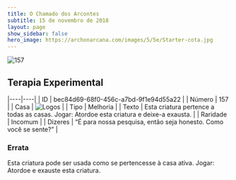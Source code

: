 ```yaml
---
title: O Chamado dos Arcontes
subtitle: 15 de novembro de 2018
layout: page
show_sidebar: false
hero_image: https://archonarcana.com/images/5/5e/Starter-cota.jpg
---
```


![157](https://cdn.keyforgegame.com/media/card_front/pt/341_157_4FCPWQMVGPC_pt.png)

## Terapia Experimental

|----|----|
| ID | bec84d69-68f0-456c-a7bd-9f1e94d55a22 |
| Número | 157 |
| Casa | ![Logos](https://archonarcana.com/images/thumb/c/ce/Logos.png/22px-Logos.png "Logos") |
| Tipo | Melhoria |
| Texto | Esta criatura pertence a todas as casas. Jogar: Atordoe esta criatura  e deixe-a exausta. |
| Raridade | Incomum |
| Dizeres | “É para nossa pesquisa, então seja honesto. Como você se sente?” |

### Errata

Esta criatura pode ser usada como se pertencesse à casa ativa. Jogar: Atordoe e exauste esta criatura.
